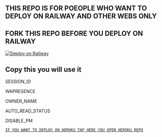 ## THIS REPO IS FOR POEOPLE WHO WANT TO DEPLOY ON  RAILWAY AND OTHER WEBS ONLY

## FORK THIS REPO BEFORE YOU DEPLOY ON RAILWAY

[![Deploy on Railway](https://railway.app/button.svg)](https://railway.app?referralCode=AqkNn4)

## Copy this you will use it
SESSION_ID

WAPRESENCE

OWNER_NAME

AUTO_READ_STATUS

DISABLE_PM

[`IF YOU WANT TO DEPLOY ON HEROKU TAP HERE YOU OPEN HEROKU REPO`](https://github.com/ibrahimaitech/IBRAHIM-MD)

